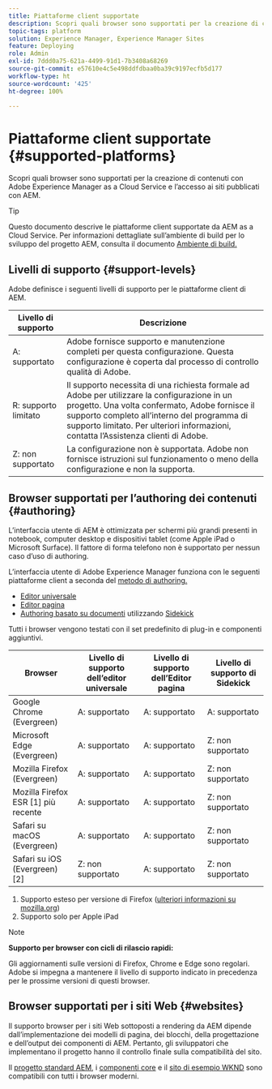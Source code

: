 ```yaml
---
title: Piattaforme client supportate
description: Scopri quali browser sono supportati per la creazione di contenuti con Adobe Experience Manager as a Cloud Service e l’accesso ai siti pubblicati con AEM.
topic-tags: platform
solution: Experience Manager, Experience Manager Sites
feature: Deploying
role: Admin
exl-id: 7ddd0a75-621a-4499-91d1-7b3408a68269
source-git-commit: e57610e4c5e498ddfdbaa0ba39c9197ecfb5d177
workflow-type: ht
source-wordcount: '425'
ht-degree: 100%

---
```


# Piattaforme client supportate {#supported-platforms}

Scopri quali browser sono supportati per la creazione di contenuti con Adobe Experience Manager as a Cloud Service e l’accesso ai siti pubblicati con AEM.

>[!TIP]
>
>Questo documento descrive le piattaforme client supportate da AEM as a Cloud Service. Per informazioni dettagliate sull’ambiente di build per lo sviluppo del progetto AEM, consulta il documento [Ambiente di build.](/help/implementing/cloud-manager/getting-access-to-aem-in-cloud/build-environment-details.md)

## Livelli di supporto {#support-levels}

Adobe definisce i seguenti livelli di supporto per le piattaforme client di AEM.

| Livello di supporto | Descrizione |
|---|---|
| A: supportato | Adobe fornisce supporto e manutenzione completi per questa configurazione. Questa configurazione è coperta dal processo di controllo qualità di Adobe. |
| R: supporto limitato | Il supporto necessita di una richiesta formale ad Adobe per utilizzare la configurazione in un progetto. Una volta confermato, Adobe fornisce il supporto completo all’interno del programma di supporto limitato. Per ulteriori informazioni, contatta l’Assistenza clienti di Adobe. |
| Z: non supportato | La configurazione non è supportata. Adobe non fornisce istruzioni sul funzionamento o meno della configurazione e non la supporta. |

## Browser supportati per l’authoring dei contenuti {#authoring}

L’interfaccia utente di AEM è ottimizzata per schermi più grandi presenti in notebook, computer desktop e dispositivi tablet (come Apple iPad o Microsoft Surface). Il fattore di forma telefono non è supportato per nessun caso d’uso di authoring.

L’interfaccia utente di Adobe Experience Manager funziona con le seguenti piattaforme client a seconda del [metodo di authoring.](/help/edge/overview.md#authoring-method)

* [Editor universale](/help/sites-cloud/authoring/universal-editor/authoring.md)
* [Editor pagina](/help/sites-cloud/authoring/page-editor/introduction.md)
* [Authoring basato su documenti](/help/edge/docs/authoring.md) utilizzando [Sidekick](/help/edge/docs/sidekick.md)

Tutti i browser vengono testati con il set predefinito di plug-in e componenti aggiuntivi.

| Browser | Livello di supporto dell’editor universale | Livello di supporto dell’Editor pagina | Livello di supporto di Sidekick |
|---|---|---|---|
| Google Chrome (Evergreen) | A: supportato | A: supportato | A: supportato |
| Microsoft Edge (Evergreen) | A: supportato | A: supportato | Z: non supportato |
| Mozilla Firefox (Evergreen) | A: supportato | A: supportato | Z: non supportato |
| Mozilla Firefox ESR [1] più recente | A: supportato | A: supportato | Z: non supportato |
| Safari su macOS (Evergreen) | A: supportato | A: supportato | Z: non supportato |
| Safari su iOS (Evergreen) [2] | Z: non supportato | A: supportato | Z: non supportato |

1. Supporto esteso per versione di Firefox ([ulteriori informazioni su mozilla.org](https://www.mozilla.org/it-IT/firefox/enterprise/))
1. Supporto solo per Apple iPad

>[!NOTE]
>
>**Supporto per browser con cicli di rilascio rapidi:**
>
>Gli aggiornamenti sulle versioni di Firefox, Chrome e Edge sono regolari. Adobe si impegna a mantenere il livello di supporto indicato in precedenza per le prossime versioni di questi browser.

## Browser supportati per i siti Web {#websites}

Il supporto browser per i siti Web sottoposti a rendering da AEM dipende dall’implementazione dei modelli di pagina, dei blocchi, della progettazione e dell’output dei componenti di AEM. Pertanto, gli sviluppatori che implementano il progetto hanno il controllo finale sulla compatibilità del sito.

Il [progetto standard AEM](/help/edge/wysiwyg-authoring/edge-dev-getting-started.md#create-github-project), i [componenti core](/help/implementing/developing/components/overview.md#aem-core-components) e il [sito di esempio WKND](/help/implementing/developing/introduction/develop-wknd-tutorial.md) sono compatibili con tutti i browser moderni.
